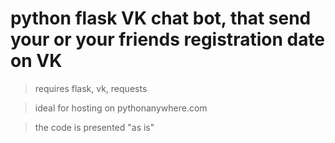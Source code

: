 # python flask VK chat bot, that send your or your friends registration date on VK

> requires flask, vk, requests

> ideal for hosting on pythonanywhere.com

> the code is presented "as is"